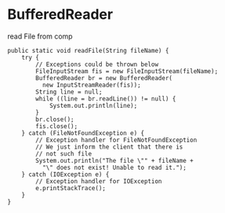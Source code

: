# BufferedReader
read File from comp

    public static void readFile(String fileName) {
        try {
            // Exceptions could be thrown below
            FileInputStream fis = new FileInputStream(fileName);
            BufferedReader br = new BufferedReader(
              new InputStreamReader(fis));
            String line = null;
            while ((line = br.readLine()) != null) {
                System.out.println(line);
            }
            br.close();
            fis.close();
        } catch (FileNotFoundException e) {
            // Exception handler for FileNotFoundException
            // We just inform the client that there is
            // not such file
            System.out.println("The file \"" + fileName +
              "\" does not exist! Unable to read it.");
        } catch (IOException e) {
            // Exception handler for IOException
            e.printStackTrace();
        }
    }
